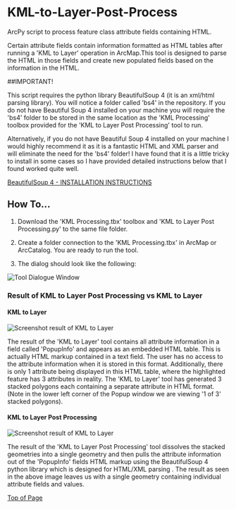 # KML-to-Layer-Post-Process

ArcPy script to process feature class attribute fields containing HTML.

Certain attribute fields contain information formatted as HTML tables
after running a 'KML to Layer' operation in ArcMap.This tool is designed
to parse the HTML in those fields and create new populated fields based
on the information in the HTML.

##IMPORTANT!

This script requires the python library BeautifulSoup 4 (it is an xml/html parsing library). You will notice a folder called 'bs4' in the repository. If you do not have Beautiful Soup 4 installed on your machine you will require the 'bs4' folder to be stored in the same location as the 'KML Processing' toolbox provided for the 'KML to Layer Post Processing' tool to run. 

Alternatively, if you do not have Beautiful Soup 4 installed on your machine I would highly recommend it as it is a fantastic HTML and XML parser and will eliminate the need for the 'bs4' folder! I have found that it is a little tricky to install in some cases so I have provided detailed instructions below that I found worked quite well.

[BeautifulSoup 4 - INSTALLATION INSTRUCTIONS](/../master/docs_images/bs4_install.md)


## How To...

1. Download the 'KML Processing.tbx' toolbox and 'KML to Layer Post Processing.py' to the same file folder.

2. Create a folder connection to the 'KML Processing.tbx' in ArcMap or ArcCatalog. You are ready to run the tool. 

3. The dialog should look like the following:



![Tool Dialogue Window](/../master/docs_images/GUI.png?raw=true)

### Result of KML to Layer Post Processing vs KML to Layer

#### KML to Layer

![Screenshot result of KML to Layer](/../master/docs_images/result_old.png?raw=true)

The result of the 'KML to Layer' tool contains all attribute information in a field called 'PopupInfo' and appears as an embedded HTML table. This is actually HTML markup contained in a text field. The user has no access to the attribute information when it is stored in this format. Additionally, there is only 1 attribute being displayed in this HTML table, where the highlighted feature has 3 attributes in reality. The 'KML to Layer' tool has generated 3 stacked polygons each containing a separate attribute in HTML format. (Note in the lower left corner of the Popup window we are viewing '1 of 3' stacked polygons).

#### KML to Layer Post Processing

![Screenshot result of KML to Layer](/../master/docs_images/result_new.png?raw=true)

The result of the 'KML to Layer Post Processing' tool dissolves the stacked geometries into a single geometry and then pulls the attribute information out of the 'PopupInfo' fields HTML markup using the BeautifulSoup 4 python library which is designed for HTML/XML parsing . The result as seen in the above image leaves us with a single geometry containing individual attribute fields and values.

[Top of Page](https://github.com/cameronezzi/KML-to-Layer-Post-Process)
 




 
 
